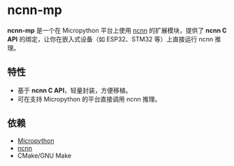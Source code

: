# ncnn-mp

**ncnn-mp** 是一个在 Micropython 平台上使用 [ncnn](https://github.com/Tencent/ncnn) 的扩展模块，提供了 **ncnn C API** 的绑定，让你在嵌入式设备（如 ESP32、STM32 等）上直接运行 ncnn 推理。

## 特性
- 基于 **ncnn C API**，轻量封装，方便移植。
- 可在支持 Micropython 的平台直接调用 ncnn 推理。

## 依赖
- [Micropython](https://micropython.org/)
- [ncnn](https://github.com/Tencent/ncnn)
- CMake/GNU Make

